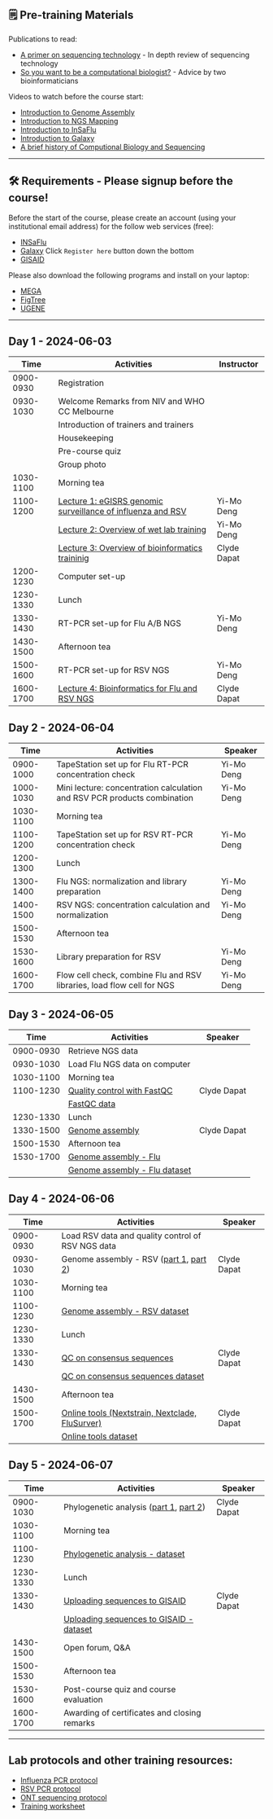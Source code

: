 ## 🗒️ Pre-training Materials

Publications to read:
- [A primer on sequencing technology](https://www.nature.com/articles/nrg2626) - In depth review of sequencing technology
- [So you want to be a computational biologist?](https://www.nature.com/articles/nbt.2740) - Advice by two bioinformaticians

Videos to watch before the course start:
- [Introduction to Genome Assembly](https://youtu.be/-EX_G1griZE?si=iQMFxHw7OJtg-VbD)
- [Introduction to NGS Mapping](https://www.youtube.com/watch?v=zuRF_uPTY-Q)
- [Introduction to InSaFlu](https://youtu.be/8AGaNrCGmtI?si=bYhk5-lFBGjaEAQF)
- [Introduction to Galaxy](https://www.youtube.com/watch?v=64oS5uXVRV0)
- [A brief history of Computional Biology and Sequencing](https://youtu.be/idl6oq-MxbM?si=A3ShRWdwoVkjgXqk&t=575)

---
## 🛠️ Requirements - Please signup before the course!

Before the start of the course, please create an account (using your institutional email address) for the follow web services (free):

- [INSaFlu](https://insaflu.insa.pt/accounts/register/) 
- [Galaxy](https://usegalaxy.org.au/login/start) Click `Register here` button down the bottom
- [GISAID](https://gisaid.org/register/)

Please also download the following programs and install on your laptop:

- [MEGA](https://www.megasoftware.net/)
- [FigTree](http://tree.bio.ed.ac.uk/software/figtree/)
- [UGENE](http://ugene.net/)

---

## Day 1 - 2024-06-03

| Time        | Activities                                            | Instructor          |
|-------------|-------------------------------------------------------|--------------------|
| 0900-0930 | Registration                                          |                    |
| 0930-1030 | Welcome Remarks from NIV and WHO CC Melbourne         |                    |
|             | Introduction of trainers and trainers                 |                    |
|             | Housekeeping                                          |                    |
|             | Pre-course quiz                                       |                    |
|             | Group photo                                           |                    |
| 1030-1100 | Morning tea                                           |                    |
| 1100-1200 | [Lecture 1: eGISRS genomic surveillance of influenza and RSV](https://raw.githubusercontent.com/clyde-dapat/ngs-training-india.github.io/main/presentations/Lecture_1_Pune_workshop_NGS_intro.pdf) | Yi-Mo Deng               |
|           | [Lecture 2: Overview of wet lab training](https://raw.githubusercontent.com/clyde-dapat/ngs-training-india.github.io/main/presentations/Lecture_2_Wet_lab_outline.pdf)               | Yi-Mo Deng         |
|           | [Lecture 3: Overview of bioinformatics traininig](https://raw.githubusercontent.com/clyde-dapat/ngs-training-india.github.io/main/presentations/Lecture_3_Overview_bioinformatics.pdf)        | Clyde Dapat        |
| 1200-1230 | Computer set-up                                         |                    |
| 1230-1330 | Lunch                                                 |                    |
| 1330-1430 | RT-PCR set-up for Flu A/B NGS                         | Yi-Mo Deng         |
| 1430-1500 | Afternoon tea                                         |                    |
| 1500-1600 | RT-PCR set-up for RSV NGS                             | Yi-Mo Deng         |
| 1600-1700 | [Lecture 4: Bioinformatics for Flu and RSV NGS](https://raw.githubusercontent.com/clyde-dapat/ngs-training-india.github.io/main/presentations/Lecture_4_Bioinformatics_Flu_RSV.pdf)          | Clyde Dapat        |


## Day 2 - 2024-06-04

| Time        | Activities                                            | Speaker            |
|-------------|-------------------------------------------------------|--------------------|
| 0900-1000 | TapeStation set up for Flu RT-PCR concentration check | Yi-Mo Deng         |
| 1000-1030 | Mini lecture: concentration calculation and RSV PCR products combination | Yi-Mo Deng              |
| 1030-1100 | Morning tea                                           |                    |
| 1100-1200 | TapeStation set up for RSV RT-PCR concentration check | Yi-Mo Deng         |
| 1200-1300 | Lunch                                                 |                    |
| 1300-1400 | Flu NGS: normalization and library preparation        | Yi-Mo Deng         |
| 1400-1500 | RSV NGS: concentration calculation and normalization  | Yi-Mo Deng         |
| 1500-1530 | Afternoon tea                                         |                    |
| 1530-1600 | Library preparation for RSV                           | Yi-Mo Deng         |
| 1600-1700 | Flow cell check, combine Flu and RSV libraries, load flow cell for NGS | Yi-Mo Deng         |


## Day 3 - 2024-06-05

| Time        | Activities                                            | Speaker            |
|-------------|-------------------------------------------------------|--------------------|
| 0900-0930 | Retrieve NGS data                                     |                    |
| 0930-1030 | Load Flu NGS data on computer                         |                    |
| 1030-1100 | Morning tea                                           |                    |
| 1100-1230 | [Quality control with FastQC](https://raw.githubusercontent.com/clyde-dapat/ngs-training-india.github.io/main/presentations/Lecture_5_FastQC.pdf)                           | Clyde Dapat        |
|           | [FastQC data](https://raw.githubusercontent.com/clyde-dapat/ngs-training-india.github.io/main/data/N10071616_SA32.fastq.gz)                                                 |                    |
| 1230-1330 | Lunch                                                 |                    |
| 1330-1500 | [Genome assembly](https://raw.githubusercontent.com/clyde-dapat/ngs-training-india.github.io/main/presentations/Lecture_6-1_Genome_Assembly.pdf)                                 | Clyde Dapat        |
| 1500-1530 | Afternoon tea                                         |                    |
| 1530-1700 | [Genome assembly - Flu](https://raw.githubusercontent.com/clyde-dapat/ngs-training-india.github.io/main/presentations/Lecture_6-2_Genome_Assembly_Insaflu.pdf)                                  |                    |
|           | [Genome assembly - Flu dataset](https://raw.githubusercontent.com/clyde-dapat/ngs-training-india.github.io/main/data/N10071616_SA32.fastq.gz)                         |                    |

## Day 4 - 2024-06-06

| Time        | Activities                                            | Speaker            |
|-------------|-------------------------------------------------------|--------------------|
| 0900-0930 | Load RSV data and quality control of RSV NGS data     |                    |
| 0930-1030 | Genome assembly - RSV ([part 1](https://raw.githubusercontent.com/clyde-dapat/ngs-training-india.github.io/main/presentations/Lecture_6-3_Genome_Assembly_Galaxy_part1.pdf), [part 2](https://raw.githubusercontent.com/clyde-dapat/ngs-training-india.github.io/main/presentations/Lecture_6-3_Genome_Assembly_Galaxy_part2.pdf))                | Clyde Dapat        |
| 1030-1100 | Morning tea                                           |                    |
| 1100-1230 | [Genome assembly - RSV dataset](https://raw.githubusercontent.com/clyde-dapat/ngs-training-india.github.io/main/data/Galaxy.zip)                       |                    |
| 1230-1330 | Lunch                                                 |                    |
| 1330-1430 | [QC on consensus sequences](https://raw.githubusercontent.com/clyde-dapat/ngs-training-india.github.io/main/presentations/Lecture_7_QC_on_consensus_sequences_generated.pdf)                             | Clyde Dapat        |
|           | [QC on consensus sequences dataset](https://raw.githubusercontent.com/clyde-dapat/ngs-training-india.github.io/main/data/Consensus.zip)|         |
| 1430-1500 | Afternoon tea                                         |                    |
| 1500-1700 | [Online tools (Nextstrain, Nextclade, FluSurver)](https://raw.githubusercontent.com/clyde-dapat/ngs-training-india.github.io/main/presentations/Lecture_8_Nextstrain_Flusurver.pdf)       | Clyde Dapat        |
|           | [Online tools dataset](https://raw.githubusercontent.com/clyde-dapat/ngs-training-india.github.io/main/data/gisaid_epiflu_sequence_Australia.fasta)                                |                    |


## Day 5 - 2024-06-07

| Time        | Activities                                            | Speaker            |
|-------------|-------------------------------------------------------|--------------------|
| 0900-1030 | Phylogenetic analysis ([part 1](https://raw.githubusercontent.com/clyde-dapat/ngs-training-india.github.io/main/presentations/Lecture_9_Phylogenetics_part1.pdf), [part 2](https://raw.githubusercontent.com/clyde-dapat/ngs-training-india.github.io/main/presentations/Lecture_9_Phylogenetics_part2.pdf))                                 | Clyde Dapat        |
| 1030-1100 | Morning tea                                           |                    |
| 1100-1230 | [Phylogenetic analysis - dataset](https://raw.githubusercontent.com/clyde-dapat/ngs-training-india.github.io/main/data/Australia_0423.fasta)                                 |                    |
| 1230-1330 | Lunch                                                 |                    |
| 1330-1430 | [Uploading sequences to GISAID](https://raw.githubusercontent.com/clyde-dapat/ngs-training-india.github.io/main/presentations/Lecture_10_Uploading_sequences_to_GISAID.pdf)                         | Clyde Dapat        |
|           | [Uploading sequences to GISAID - dataset](https://raw.githubusercontent.com/clyde-dapat/ngs-training-india.github.io/main/data/SA_32.fasta)               |                    |
| 1430-1500 | Open forum, Q&A                                       |                    |
| 1500-1530 | Afternoon tea                                         |                    |
| 1530-1600 | Post-course quiz and course evaluation                |                    |
| 1600-1700 | Awarding of certificates and closing remarks          |                    |

---

## Lab protocols and other training resources:
- [Influenza PCR protocol](https://raw.githubusercontent.com/clyde-dapat/ngs-training-india.github.io/main/materials/influenza_PCR_protocol.pdf)
- [RSV PCR protocol](https://raw.githubusercontent.com/clyde-dapat/ngs-training-india.github.io/main/materials/RSV_PCR_protocol.pdf)
- [ONT sequencing protocol](https://raw.githubusercontent.com/clyde-dapat/ngs-training-india.github.io/main/materials/ONT_sequencing_protocol.pdf)
- [Training worksheet](https://raw.githubusercontent.com/clyde-dapat/ngs-training-india.github.io/main/materials/worksheet.xlsx)


